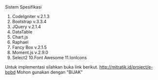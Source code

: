 Sistem Spesifikasi
1. CodeIgniter v.2.1.3
2. Bootstrap v.3.3.4
3. JQuery v.2.1.4
4. DataTable
5. Chart.js
6. Raphael
7. Fancy Box v.2.1.5
8. Moment.js v.2.9.0
9. Select2
10.Font Awesome
11.IonIcons

Untuk implementasi silahkan buka link berikut.
http://mitratik.id/project/e-bpbd
Mohon gunakan dengan "BIJAK"

